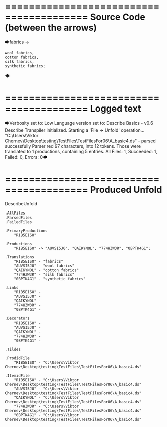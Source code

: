 ========================================
Source Code (between the arrows)
========================================

🡆fabrics ->

    wool fabrics,
    cotton fabrics,
    silk fabrics,
    synthetic fabrics;
🡄

========================================
Logged text
========================================

🡆Verbosity set to: Low
Language version set to: Describe Basics - v0.6
Describe Transpiler initialized.
Starting a 'File -> Unfold' operation...
"C:\Users\Viktor Chernev\Desktop\testing\TestFiles\TestFilesFor06\A_basic4.ds" - parsed successfully
Parser red 97 characters, into 12 tokens.
Those were translated to 1 productions, containing 5 entries.
All Files: 1, Succeeded: 1, Failed: 0, Errors: 0🡄

========================================
Produced Unfold
========================================

DescribeUnfold

    .AllFiles
    .ParsedFiles
    .FailedFiles

    .PrimaryProductions
        "RIB5EISO" 

    .Productions
        "RIB5EISO" -> "AUVSI5J0", "QAIKYNOL", "774HZW3R", "0BPTK4G1";

    .Translations
        "RIB5EISO" - "fabrics"
        "AUVSI5J0" - "wool fabrics"
        "QAIKYNOL" - "cotton fabrics"
        "774HZW3R" - "silk fabrics"
        "0BPTK4G1" - "synthetic fabrics"

    .Links
        "RIB5EISO" - 
        "AUVSI5J0" - 
        "QAIKYNOL" - 
        "774HZW3R" - 
        "0BPTK4G1" - 

    .Decorators
        "RIB5EISO" - 
        "AUVSI5J0" - 
        "QAIKYNOL" - 
        "774HZW3R" - 
        "0BPTK4G1" - 

    .Tildes

    .ProdidFile
        "RIB5EISO" - "C:\Users\Viktor Chernev\Desktop\testing\TestFiles\TestFilesFor06\A_basic4.ds"

    .ItemidFile
        "RIB5EISO" - "C:\Users\Viktor Chernev\Desktop\testing\TestFiles\TestFilesFor06\A_basic4.ds"
        "AUVSI5J0" - "C:\Users\Viktor Chernev\Desktop\testing\TestFiles\TestFilesFor06\A_basic4.ds"
        "QAIKYNOL" - "C:\Users\Viktor Chernev\Desktop\testing\TestFiles\TestFilesFor06\A_basic4.ds"
        "774HZW3R" - "C:\Users\Viktor Chernev\Desktop\testing\TestFiles\TestFilesFor06\A_basic4.ds"
        "0BPTK4G1" - "C:\Users\Viktor Chernev\Desktop\testing\TestFiles\TestFilesFor06\A_basic4.ds"


